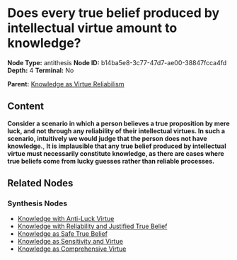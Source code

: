 # Does every true belief produced by intellectual virtue amount to knowledge?

**Node Type:** antithesis
**Node ID:** b14ba5e8-3c77-47d7-ae00-38847fcca4fd
**Depth:** 4
**Terminal:** No

**Parent:** [Knowledge as Virtue Reliabilism](knowledge-as-virtue-reliabilism-synthesis-acc7caf8-ac93-4897-847d-000aa78ae0d7.md)

## Content

**Consider a scenario in which a person believes a true proposition by mere luck, and not through any reliability of their intellectual virtues. In such a scenario, intuitively we would judge that the person does not have knowledge.**, **It is implausible that any true belief produced by intellectual virtue must necessarily constitute knowledge, as there are cases where true beliefs come from lucky guesses rather than reliable processes.**

## Related Nodes

### Synthesis Nodes

- [Knowledge with Anti-Luck Virtue](knowledge-with-anti-luck-virtue-synthesis-4b3cdd6b-cd34-4d0c-8bb4-eb761720ba1c.md)
- [Knowledge with Reliability and Justified True Belief](knowledge-with-reliability-and-justified-true-belief-synthesis-264eba12-863a-401d-be38-111d0e176867.md)
- [Knowledge as Safe True Belief](knowledge-as-safe-true-belief-synthesis-5522c00a-cf6b-49fb-9446-ff0bb128db05.md)
- [Knowledge as Sensitivity and Virtue](knowledge-as-sensitivity-and-virtue-synthesis-a73593c3-c04c-4807-912f-1e4e840d15db.md)
- [Knowledge as Comprehensive Virtue](knowledge-as-comprehensive-virtue-synthesis-f01f3336-f83c-4224-968d-f3214635a2f2.md)
